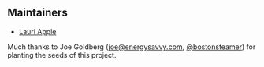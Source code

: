 ## Maintainers

* [Lauri Apple](https://twitter.com/lauri_apple)

Much thanks to Joe Goldberg (joe@energysavvy.com, [@bostonsteamer](https://twitter.com/bostonsteamer)) for planting the seeds of this project.

